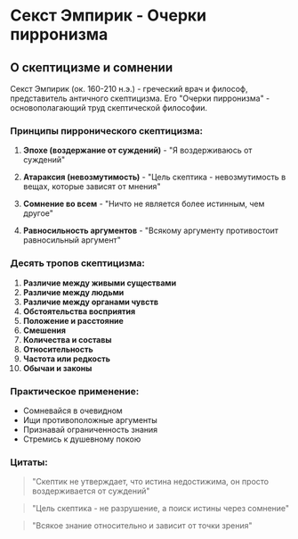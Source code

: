 # Секст Эмпирик - Очерки пирронизма

## О скептицизме и сомнении

Секст Эмпирик (ок. 160-210 н.э.) - греческий врач и философ, представитель античного скептицизма. Его "Очерки пирронизма" - основополагающий труд скептической философии.

### Принципы пирронического скептицизма:

1. **Эпохе (воздержание от суждений)** - "Я воздерживаюсь от суждений"

2. **Атараксия (невозмутимость)** - "Цель скептика - невозмутимость в вещах, которые зависят от мнения"

3. **Сомнение во всем** - "Ничто не является более истинным, чем другое"

4. **Равносильность аргументов** - "Всякому аргументу противостоит равносильный аргумент"

### Десять тропов скептицизма:

1. **Различие между живыми существами**
2. **Различие между людьми** 
3. **Различие между органами чувств**
4. **Обстоятельства восприятия**
5. **Положение и расстояние**
6. **Смешения**
7. **Количества и составы**
8. **Относительность**
9. **Частота или редкость**
10. **Обычаи и законы**

### Практическое применение:

- Сомневайся в очевидном
- Ищи противоположные аргументы
- Признавай ограниченность знания
- Стремись к душевному покою

### Цитаты:

> "Скептик не утверждает, что истина недостижима, он просто воздерживается от суждений"

> "Цель скептика - не разрушение, а поиск истины через сомнение"

> "Всякое знание относительно и зависит от точки зрения"